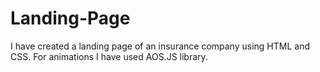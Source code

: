 # Landing-Page
I have created a landing page of an insurance company using HTML and CSS. For animations I have used AOS.JS library.
